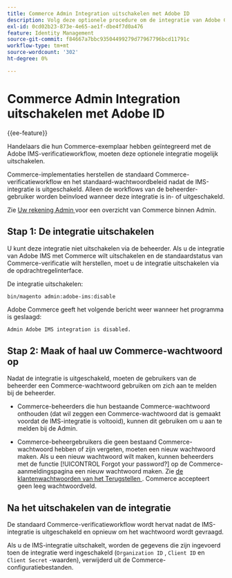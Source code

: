 ```yaml
---
title: Commerce Admin Integration uitschakelen met Adobe ID
description: Volg deze optionele procedure om de integratie van Adobe Commerce Admin met Adobe IMS uit te schakelen.
exl-id: 0cd02b23-873e-4e65-ae1f-dbe4f7d0a476
feature: Identity Management
source-git-commit: f84667a7bbc93504499279d77967796bcd11791c
workflow-type: tm+mt
source-wordcount: '302'
ht-degree: 0%

---
```


# Commerce Admin Integration uitschakelen met Adobe ID

{{ee-feature}}

Handelaars die hun Commerce-exemplaar hebben geïntegreerd met de Adobe IMS-verificatieworkflow, moeten deze optionele integratie mogelijk uitschakelen.

Commerce-implementaties herstellen de standaard Commerce-verificatieworkflow en het standaard-wachtwoordbeleid nadat de IMS-integratie is uitgeschakeld. Alleen de workflows van de beheerder-gebruiker worden beïnvloed wanneer deze integratie is in- of uitgeschakeld.

Zie [ Uw rekening Admin ](https://experienceleague.adobe.com/docs/commerce-admin/start/admin/admin-signin.html) voor een overzicht van Commerce binnen Admin.

## Stap 1: De integratie uitschakelen

U kunt deze integratie niet uitschakelen via de beheerder. Als u de integratie van Adobe IMS met Commerce wilt uitschakelen en de standaardstatus van Commerce-verificatie wilt herstellen, moet u de integratie uitschakelen via de opdrachtregelinterface.

De integratie uitschakelen:

```bash
bin/magento admin:adobe-ims:disable
```

Adobe Commerce geeft het volgende bericht weer wanneer het programma is geslaagd:

```terminal
Admin Adobe IMS integration is disabled.
```

## Stap 2: Maak of haal uw Commerce-wachtwoord op

Nadat de integratie is uitgeschakeld, moeten de gebruikers van de beheerder een Commerce-wachtwoord gebruiken om zich aan te melden bij de beheerder.

* Commerce-beheerders die hun bestaande Commerce-wachtwoord onthouden (dat wil zeggen een Commerce-wachtwoord dat is gemaakt voordat de IMS-integratie is voltooid), kunnen dit gebruiken om u aan te melden bij de Admin.

* Commerce-beheergebruikers die geen bestaand Commerce-wachtwoord hebben of zijn vergeten, moeten een nieuw wachtwoord maken. Als u een nieuw wachtwoord wilt maken, kunnen beheerders met de functie [!UICONTROL Forgot your password?] op de Commerce-aanmeldingspagina een nieuw wachtwoord maken. Zie [ de klantenwachtwoorden van het Terugstellen ](https://experienceleague.adobe.com/docs/commerce-admin/customers/customer-accounts/configure/password-reset.html). Commerce accepteert geen leeg wachtwoordveld.

## Na het uitschakelen van de integratie

De standaard Commerce-verificatieworkflow wordt hervat nadat de IMS-integratie is uitgeschakeld en opnieuw om het wachtwoord wordt gevraagd.

Als u de IMS-integratie uitschakelt, worden de gegevens die zijn ingevoerd toen de integratie werd ingeschakeld (`Organization ID` , `Client ID` en `Client Secret` -waarden), verwijderd uit de Commerce-configuratiebestanden.
